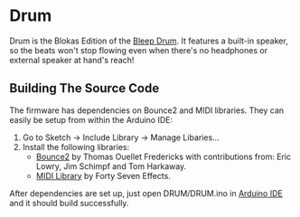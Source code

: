 # Drum

Drum is the Blokas Edition of the [Bleep Drum](http://bleeplabs.com/store/bleep-drum-midi/). It features a built-in speaker, so the beats won't stop flowing even when there's no headphones or external speaker at hand's reach!

## Building The Source Code

The firmware has dependencies on Bounce2 and MIDI libraries. They can easily be setup from within the Arduino IDE:

1. Go to Sketch -> Include Library -> Manage Libaries...
2. Install the following libraries:
    * [Bounce2](https://github.com/thomasfredericks/Bounce2) by Thomas Ouellet Fredericks with contributions from: Eric Lowry, Jim Schimpf and Tom Harkaway.
    * [MIDI Library](https://github.com/FortySevenEffects/arduino_midi_library) by Forty Seven Effects.

After dependencies are set up, just open DRUM/DRUM.ino in [Arduino IDE](https://www.arduino.cc/en/Main/Software) and it should build successfully.
